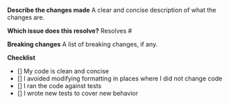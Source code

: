 **Describe the changes made**
A clear and concise description of what the changes are.

**Which issue does this resolve?**
Resolves #

**Breaking changes**
A list of breaking changes, if any.

**Checklist**
 - [] My code is clean and concise
 - [] I avoided modifying formatting in places where I did not change code
 - [] I ran the code against tests
 - [] I wrote new tests to cover new behavior

